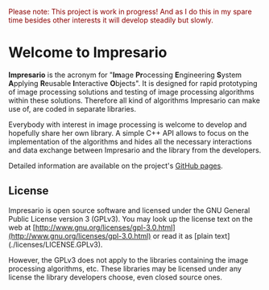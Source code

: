 <p style="color:darkred">
Please note: This project is work in progress! 
And as I do this in my spare time besides other 
interests it will develop steadily but slowly.
</p>

# Welcome to Impresario

**Impresario** is the acronym for "**Im**age **Pr**ocessing **E**ngineering **S**ystem **A**pplying **R**eusable 
**I**nteractive **O**bjects".
It is designed for rapid prototyping of image processing solutions and testing of image processing algorithms
within these solutions. Therefore all kind of algorithms Impresario can make use of, are coded in separate libraries.

Everybody with interest in image processing is welcome to develop and hopefully share her own library. A simple C++ API 
allows to focus on the implementation of the algorithms and hides all the necessary interactions and data exchange between 
Impresario and the library from the developers.

Detailed information are available on the project's [GitHub pages](http://llibuda.github.io/impresario/web/index.html).

## License
Impresario is open source software and licensed under the GNU General Public License version 3 (GPLv3). You may look up the license text 
on the web at [http://www.gnu.org/licenses/gpl-3.0.html](http://www.gnu.org/licenses/gpl-3.0.html) or read it as [plain text]
(./licenses/LICENSE.GPLv3).

However, the GPLv3 does not apply to the libraries containing the image processing algorithms, etc. These libraries
may be licensed under any license the library developers choose, even closed source ones. 
